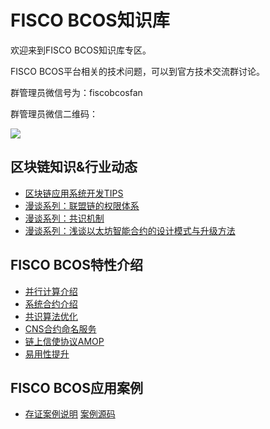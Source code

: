 # FISCO BCOS知识库

欢迎来到FISCO BCOS知识库专区。

FISCO BCOS平台相关的技术问题，可以到官方技术交流群讨论。

群管理员微信号为：fiscobcosfan

群管理员微信二维码：

![](https://github.com/FISCO-BCOS/FISCO-BCOS/blob/master/doc/FISCO-BCOS.jpeg)



区块链知识&行业动态
---------
* [区块链应用系统开发TIPS](https://github.com/FISCO-BCOS/Wiki/tree/master/%E5%8C%BA%E5%9D%97%E9%93%BE%E5%BA%94%E7%94%A8%E7%B3%BB%E7%BB%9F%E5%BC%80%E5%8F%91TIPS)
* [漫谈系列：联盟链的权限体系](https://github.com/FISCO-BCOS/Wiki/tree/master/%E5%8C%BA%E5%9D%97%E9%93%BE%E7%9A%84%E6%9D%83%E9%99%90%E4%BD%93%E7%B3%BB)
* [漫谈系列：共识机制](https://github.com/FISCO-BCOS/Wiki/tree/master/%E6%BC%AB%E8%B0%88%E5%85%B1%E8%AF%86%E6%9C%BA%E5%88%B6)
* [漫谈系列：浅谈以太坊智能合约的设计模式与升级方法](https://github.com/FISCO-BCOS/Wiki/tree/master/%E6%B5%85%E8%B0%88%E4%BB%A5%E5%A4%AA%E5%9D%8A%E6%99%BA%E8%83%BD%E5%90%88%E7%BA%A6%E7%9A%84%E8%AE%BE%E8%AE%A1%E6%A8%A1%E5%BC%8F%E4%B8%8E%E5%8D%87%E7%BA%A7%E6%96%B9%E6%B3%95%EF%BB%BF)

## FISCO BCOS特性介绍

* [并行计算介绍](https://github.com/FISCO-BCOS/Wiki/tree/master/FISCO-BCOS%E5%B9%B6%E8%A1%8C%E8%AE%A1%E7%AE%97%E4%BB%8B%E7%BB%8D)
* [系统合约介绍](https://github.com/FISCO-BCOS/Wiki/tree/master/FISCO-BCOS%E7%B3%BB%E7%BB%9F%E5%90%88%E7%BA%A6%E4%BB%8B%E7%BB%8D)
* [共识算法优化](https://github.com/FISCO-BCOS/Wiki/tree/master/%E5%BA%94%E7%94%A8%E4%BA%8E%E5%8C%BA%E5%9D%97%E9%93%BE%E7%9A%84%E5%A4%9A%E8%8A%82%E7%82%B9%E5%B9%B6%E8%A1%8C%E6%8B%9C%E5%8D%A0%E5%BA%AD%E5%AE%B9%E9%94%99%E5%85%B1%E8%AF%86%E7%AE%97%E6%B3%95)
* [CNS合约命名服务](https://github.com/FISCO-BCOS/Wiki/tree/master/Contract_Name%20Service%E6%9C%8D%E5%8A%A1)
* [链上信使协议AMOP](https://github.com/FISCO-BCOS/Wiki/tree/master/AMOP%E4%BD%BF%E7%94%A8%E6%8C%87%E5%8D%97)
* [易用性提升](https://github.com/FISCO-BCOS/Wiki/tree/master/%E6%B5%85%E8%B0%88FISCO-BCOS%E7%9A%84%E6%98%93%E7%94%A8%E6%80%A7)


## FISCO BCOS应用案例

* [存证案例说明](https://github.com/FISCO-BCOS/Wiki/tree/master/%E5%AD%98%E8%AF%81sample%E8%AF%B4%E6%98%8E) [案例源码](https://github.com/FISCO-BCOS/evidenceSample)










